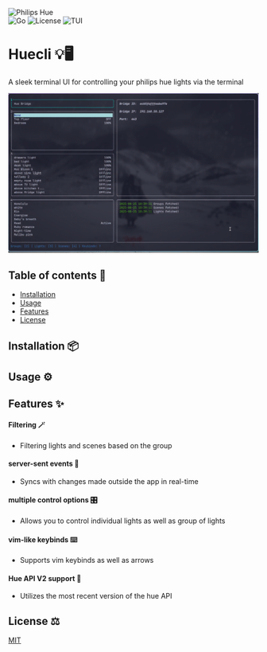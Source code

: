 ![Philips Hue](https://a11ybadges.com/badge?logo=philipshue)  
![Go](https://img.shields.io/badge/Go-00ADD8?style=for-the-badge&logo=go&logoColor=white)
![License](https://img.shields.io/badge/MIT-green?style=for-the-badge)
![TUI](https://img.shields.io/badge/UI-TUI-blueviolet?style=for-the-badge)

# Huecli 💡🖥️
A sleek terminal UI for controlling your philips hue lights via the terminal

![DEMO](img/tuidemo.gif)

## Table of contents 🧭
- [Installation](#installation) 
- [Usage](#usage)
- [Features](#features)
- [License](#license)

<h2 id="installation">Installation 📦</h2>

<h2 id="usage">Usage ⚙️</h2>

<h2 id="features">Features ✨</h2>

#### Filtering 🪄
 * Filtering lights and scenes based on the group 
#### server-sent events 📡
 * Syncs with changes made outside the app in real-time
#### multiple control options 🎛️
 * Allows you to control individual lights as well as group of lights
#### vim-like keybinds ⌨️
 * Supports vim keybinds as well as arrows
#### Hue API V2 support 🔗
 * Utilizes the most recent version of the hue API


<h2 id="license">License ⚖️</h2>

[MIT](https://choosealicense.com/licenses/mit/)



